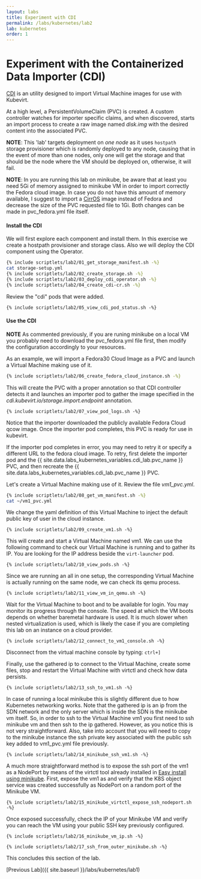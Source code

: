 ```yaml
---
layout: labs
title: Experiment with CDI
permalink: /labs/kubernetes/lab2
lab: kubernetes
order: 1
---
```


# Experiment with the Containerized Data Importer (CDI)

[CDI](https://github.com/kubevirt/containerized-data-importer) is an utility designed to import Virtual Machine images for use with Kubevirt.

At a high level, a PersistentVolumeClaim (PVC) is created. A custom controller watches for importer specific claims, and when discovered, starts an import process to create a raw image named *disk.img* with the desired content into the associated PVC.

**NOTE**: This 'lab' targets deployment on *one node* as it uses `hostpath` storage provisioner which is randomly deployed to any node, causing that in the event of more than one nodes, only one will get the storage and that should be the node where the VM should be deployed on, otherwise, it will fail.

**NOTE**: In you are running this lab on minikube, be aware that at least you need 5Gi of memory assigned to minikube VM in order to import correctly the Fedora cloud image. In case you do not have this amount of memory available, I suggest to import a [CirrOS](http://download.cirros-cloud.net/0.4.0/cirros-0.4.0-x86_64-disk.img) image instead of Fedora and decrease the size of the PVC requested file to 1Gi. Both changes can be made in pvc_fedora.yml file itself.

#### Install the CDI

We will first explore each component and install them. In this exercise we create a hostpath provisioner and storage class. Also we will deploy the CDI component using the Operator.

```bash
{% include scriptlets/lab2/01_get_storage_manifest.sh -%}
cat storage-setup.yml
{% include scriptlets/lab2/02_create_storage.sh -%}
{% include scriptlets/lab2/03_deploy_cdi_operator.sh -%}
{% include scriptlets/lab2/04_create_cdi-cr.sh -%}
```

Review the "cdi" pods that were added.

```
{% include scriptlets/lab2/05_view_cdi_pod_status.sh -%}
```

#### Use the CDI

**NOTE** As commented previously, if you are runing minikube on a local VM you probably need to download the pvc_fedora.yml file first, then modify the configuration accordingly to your resources.

As an example, we will import a Fedora30 Cloud Image as a PVC and launch a Virtual Machine making use of it.

```bash
{% include scriptlets/lab2/06_create_fedora_cloud_instance.sh -%}
```

This will create the PVC with a proper annotation so that CDI controller detects it and launches an importer pod to gather the image specified in the *cdi.kubevirt.io/storage.import.endpoint* annotation.

```
{% include scriptlets/lab2/07_view_pod_logs.sh -%}
```

Notice that the importer downloaded the publicly available Fedora Cloud qcow image. Once the importer pod completes, this PVC is ready for use in kubevirt.

If the importer pod completes in error, you may need to retry it or specify a different URL to the fedora cloud image. To retry, first delete the importer pod and the {{ site.data.labs_kubernetes_variables.cdi_lab.pvc_name }} PVC, and then recreate the {{ site.data.labs_kubernetes_variables.cdi_lab.pvc_name }} PVC.

Let's create a Virtual Machine making use of it. Review the file *vm1_pvc.yml*.

```bash
{% include scriptlets/lab2/08_get_vm_manifest.sh -%}
cat ~/vm1_pvc.yml
```

We change the yaml definition of this Virtual Machine to inject the default public key of user in the cloud instance.

```
{% include scriptlets/lab2/09_create_vm1.sh -%}
```

This will create and start a Virtual Machine named vm1. We can use the following command to check our Virtual Machine is running and to gather its IP. You are looking for the IP address beside the `virt-launcher` pod.

```
{% include scriptlets/lab2/10_view_pods.sh -%}
```

Since we are running an all in one setup, the corresponding Virtual Machine is actually running on the same node, we can check its qemu process.

```
{% include scriptlets/lab2/11_view_vm_in_qemu.sh -%}
```

Wait for the Virtual Machine to boot and to be available for login. You may monitor its progress through the console. The speed at which the VM boots depends on whether baremetal hardware is used. It is much slower when nested virtualization is used, which is likely the case if you are completing this lab on an instance on a cloud provider.

```
{% include scriptlets/lab2/12_connect_to_vm1_console.sh -%}
```

Disconnect from the virtual machine console by typing: `ctrl+]`

Finally, use the gathered ip to connect to the Virtual Machine, create some files, stop and restart the Virtual Machine with virtctl and check how data persists.

```
{% include scriptlets/lab2/13_ssh_to_vm1.sh -%}
```

In case of running a local minikube this is slightly different due to how Kubernetes networking works. Note that the gathered ip is an ip from the SDN network and the only server which is inside the SDN is the minikube vm itself. So, in order to ssh to the Virtual Machine vm1 you first need to ssh minikube vm and then ssh to the ip gathered. However, as you notice this is not very straightforward. Also, take into account that you will need to copy to the minikube instance the ssh private key associated with the public ssh key added to vm1_pvc.yml file previously.

```
{% include scriptlets/lab2/14_minikube_ssh_vm1.sh -%}
```

A much more straightforward method is to expose the ssh port of the vm1 as a NodePort by means of the virtctl tool already installed in [Easy install using minikube](https://kubevirt.io/quickstart_minikube/). First, expose the vm1 as and verify that the K8S object service was created successfully as NodePort on a random port of the Minikube VM.

```
{% include scriptlets/lab2/15_minikube_virtctl_expose_ssh_nodeport.sh -%}
```

Once exposed successfully, check the IP of your Minikube VM and verify you can reach the VM using your public SSH key previously configured.

```
{% include scriptlets/lab2/16_minikube_vm_ip.sh -%}
```

```
{% include scriptlets/lab2/17_ssh_from_outer_minikube.sh -%}
```


This concludes this section of the lab.

[Previous Lab]({{ site.baseurl }}/labs/kubernetes/lab1)
